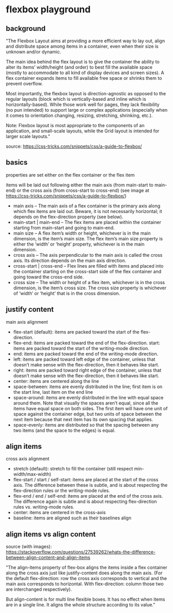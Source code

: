 # flexbox playground

## background

"The Flexbox Layout aims at providing a more efficient way to lay out, align and distribute space among items in a container, even when their size is unknown and/or dynamic.

The main idea behind the flex layout is to give the container the ability to alter its items’ width/height (and order) to best fill the available space (mostly to accommodate to all kind of display devices and screen sizes). A flex container expands items to fill available free space or shrinks them to prevent overflow.

Most importantly, the flexbox layout is direction-agnostic as opposed to the regular layouts (block which is vertically-based and inline which is horizontally-based). While those work well for pages, they lack flexibility (no pun intended) to support large or complex applications (especially when it comes to orientation changing, resizing, stretching, shrinking, etc.).

Note: Flexbox layout is most appropriate to the components of an application, and small-scale layouts, while the Grid layout is intended for larger scale layouts."

source: https://css-tricks.com/snippets/css/a-guide-to-flexbox/

## basics

properties are set either on the flex container or the flex item

items will be laid out following either the main axis (from main-start to main-end) or the cross axis (from cross-start to cross-end) (see image at https://css-tricks.com/snippets/css/a-guide-to-flexbox/)

- main axis – The main axis of a flex container is the primary axis along which flex items are laid out. Beware, it is not necessarily horizontal; it depends on the flex-direction property (see below).
- main-start | main-end – The flex items are placed within the container starting from main-start and going to main-end.
- main size – A flex item’s width or height, whichever is in the main dimension, is the item’s main size. The flex item’s main size property is either the ‘width’ or ‘height’ property, whichever is in the main dimension.
- cross axis – The axis perpendicular to the main axis is called the cross axis. Its direction depends on the main axis direction.
- cross-start | cross-end – Flex lines are filled with items and placed into the container starting on the cross-start side of the flex container and going toward the cross-end side.
- cross size – The width or height of a flex item, whichever is in the cross dimension, is the item’s cross size. The cross size property is whichever of ‘width’ or ‘height’ that is in the cross dimension.

## justify content

main axis alignment

- flex-start (default): items are packed toward the start of the flex-direction.
- flex-end: items are packed toward the end of the flex-direction.
  start: items are packed toward the start of the writing-mode direction.
- end: items are packed toward the end of the writing-mode direction.
- left: items are packed toward left edge of the container, unless that doesn’t make sense with the flex-direction, then it behaves like start.
- right: items are packed toward right edge of the container, unless that doesn’t make sense with the flex-direction, then it behaves like start.
- center: items are centered along the line
- space-between: items are evenly distributed in the line; first item is on the start line, last item on the end line
- space-around: items are evenly distributed in the line with equal space around them. Note that visually the spaces aren’t equal, since all the items have equal space on both sides. The first item will have one unit of space against the container edge, but two units of space between the next item because that next item has its own spacing that applies.
- space-evenly: items are distributed so that the spacing between any two items (and the space to the edges) is equal.

## align items

cross axis alignment

- stretch (default): stretch to fill the container (still respect min-width/max-width)
- flex-start / start / self-start: items are placed at the start of the cross axis. The difference between these is subtle, and is about respecting the flex-direction rules or the writing-mode rules.
- flex-end / end / self-end: items are placed at the end of the cross axis. The difference again is subtle and is about respecting flex-direction rules vs. writing-mode rules.
- center: items are centered in the cross-axis
- baseline: items are aligned such as their baselines align

## align items vs align content

source (with images): https://stackoverflow.com/questions/27539262/whats-the-difference-between-align-content-and-align-items

"The align-items property of flex-box aligns the items inside a flex container along the cross axis just like justify-content does along the main axis. (For the default flex-direction: row the cross axis corresponds to vertical and the main axis corresponds to horizontal. With flex-direction: column those two are interchanged respectively).

But align-content is for multi line flexible boxes. It has no effect when items are in a single line. It aligns the whole structure according to its value."
